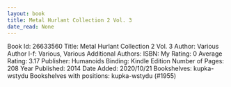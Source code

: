 ```yaml
---
layout: book
title: Metal Hurlant Collection 2 Vol. 3
date_read: None
---
```


Book Id: 26633560
Title: Metal Hurlant Collection 2 Vol. 3
Author: Various
Author l-f: Various, Various
Additional Authors: 
ISBN: 
My Rating: 0
Average Rating: 3.17
Publisher: Humanoids
Binding: Kindle Edition
Number of Pages: 208
Year Published: 2014
Date Added: 2020/10/21
Bookshelves: kupka-wstydu
Bookshelves with positions: kupka-wstydu (#1955)

